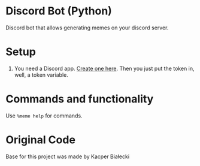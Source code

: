 # Discord Bot (Python)
Discord bot that allows generating memes on your discord server.

# Setup
1. You need a Discord app. [Create one here](https://discordapp.com/developers/applications). Then you just put the token in, well, a token variable.


# Commands and functionality
Use ```%meme help``` for commands.

# Original Code
Base for this project was made by Kacper Białecki
